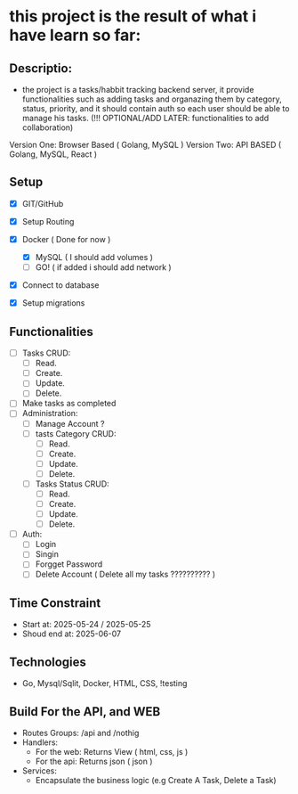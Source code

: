 # this project is the result of what i have learn so far:
## Descriptio:
- the project is a tasks/habbit tracking backend server, it provide functionalities such as adding tasks and organazing them by category, status, priority, and it should contain auth so each user should be able to manage his tasks. 
(!!! OPTIONAL/ADD LATER: functionalities to add collaboration)

Version One: Browser Based ( Golang, MySQL )
Version Two: API BASED ( Golang, MySQL, React )
  
## Setup
- [x] GIT/GitHub
- [x] Setup Routing
- [x] Docker ( Done for now ) 
    - [x] MySQL ( I should add volumes )
    - [ ] GO! ( if added i should add network )
- [x] Connect to database
- [x] Setup migrations


## Functionalities
- [ ] Tasks CRUD:
    - [ ] Read.
    - [ ] Create.
    - [ ] Update.
    - [ ] Delete.
- [ ] Make tasks as completed
- [ ] Administration:
    - [ ] Manage Account ?
    - [ ] tasts Category CRUD:
        - [ ] Read.
        - [ ] Create.
        - [ ] Update.
        - [ ] Delete.
    - [ ] Tasks Status CRUD:
        - [ ] Read.
        - [ ] Create.
        - [ ] Update.
        - [ ] Delete.
- [ ] Auth:
    - [ ] Login
    - [ ] Singin
    - [ ] Forgget Password
    - [ ] Delete Account ( Delete all my tasks ?????????? )

## Time Constraint
* Start at: 2025-05-24 / 2025-05-25 
* Shoud end at: 2025-06-07


## Technologies
- Go, Mysql/Sqlit, Docker, HTML, CSS, !testing

## Build For the API, and WEB
- Routes Groups: /api and /nothig
- Handlers:
    - For the web: Returns View ( html, css, js )
    - For the api: Returns json ( json )
- Services:
    - Encapsulate the business logic (e.g Create A Task, Delete a Task)
